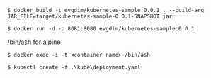 `$ docker build -t evgdim/kubernetes-sample:0.0.1 . --build-arg JAR_FILE=target/kubernetes-sample-0.0.1-SNAPSHOT.jar`

`$ docker run -d -p 8081:8080 evgdim/kubernetes-sample:0.0.1`

/bin/ash for alpine

`$ docker exec -i -t <container name> /bin/ash`

`$ kubectl create -f .\kube\deployment.yaml`